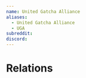 ```yaml
---
name: United Gatcha Alliance
aliases:
  - United Gatcha Alliance
  - UGA
subreddit: 
discord:
---
```

# Relations

